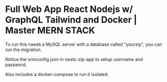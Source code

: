 # Full Web App React Nodejs w/ GraphQL Tailwind and Docker | Master MERN STACK

To run this needs a MySQL server with a database called "yourzip", you can run the migration.

Notice the ormconfig.json in nests-zip-app to setup username and password.

Also includes a docker-compose to run it isolated.

